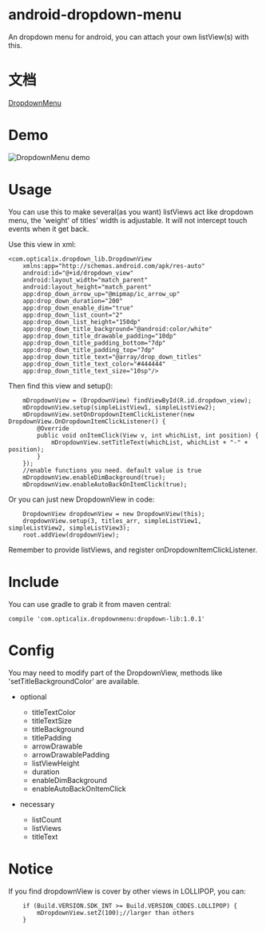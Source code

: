 # android-dropdown-menu
An dropdown menu for android, you can attach your own listView(s) with this.

# 文档
[DropdownMenu][1]

# Demo
![DropdownMenu demo][2]

# Usage
You can use this to make several(as you want) listViews act like dropdown menu, the 'weight' of titles' width is adjustable. It will not intercept touch events when it get back.

Use this view in xml:

    <com.opticalix.dropdown_lib.DropdownView
        xmlns:app="http://schemas.android.com/apk/res-auto"
        android:id="@+id/dropdown_view"
        android:layout_width="match_parent"
        android:layout_height="match_parent"
        app:drop_down_arrow_up="@mipmap/ic_arrow_up"
        app:drop_down_duration="200"
        app:drop_down_enable_dim="true"
        app:drop_down_list_count="2"
        app:drop_down_list_height="150dp"
        app:drop_down_title_background="@android:color/white"
        app:drop_down_title_drawable_padding="10dp"
        app:drop_down_title_padding_bottom="7dp"
        app:drop_down_title_padding_top="7dp"
        app:drop_down_title_text="@array/drop_down_titles"
        app:drop_down_title_text_color="#444444"
        app:drop_down_title_text_size="10sp"/>

Then find this view and setup():

        mDropdownView = (DropdownView) findViewById(R.id.dropdown_view);
        mDropdownView.setup(simpleListView1, simpleListView2);
        mDropdownView.setOnDropdownItemClickListener(new DropdownView.OnDropdownItemClickListener() {
            @Override
            public void onItemClick(View v, int whichList, int position) {
                mDropdownView.setTitleText(whichList, whichList + "-" + position);
            }
        });
        //enable functions you need. default value is true
        mDropdownView.enableDimBackground(true);
        mDropdownView.enableAutoBackOnItemClick(true);

Or you can just new DropdownView in code:

        DropdownView dropdownView = new DropdownView(this);
        dropdownView.setup(3, titles_arr, simpleListView1, simpleListView2, simpleListView3);
        root.addView(dropdownView);

Remember to provide listViews, and register onDropdownItemClickListener.

# Include
You can use gradle to grab it from maven central:

    compile 'com.opticalix.dropdownmenu:dropdown-lib:1.0.1'

# Config
You may need to modify part of the DropdownView, methods like 'setTitleBackgroundColor' are available.

- optional
    - titleTextColor
    - titleTextSize
    - titleBackground
    - titlePadding
    - arrowDrawable
    - arrowDrawablePadding
    - listViewHeight
    - duration
	- enableDimBackground
    - enableAutoBackOnItemClick

- necessary
    - listCount
    - listViews
    - titleText


# Notice
If you find dropdownView is cover by other views in LOLLIPOP, you can:

        if (Build.VERSION.SDK_INT >= Build.VERSION_CODES.LOLLIPOP) {
            mDropdownView.setZ(100);//larger than others
        }


  [1]: https://opticalix.github.io/2016/01/09/dropdown-menu/
  [2]: http://7xp2qc.com1.z0.glb.clouddn.com/dropdown_demo.gif